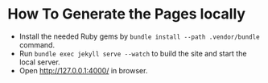 
# How To Generate the Pages locally

- Install the needed Ruby gems by `bundle install --path .vendor/bundle` command.
- Run `bundle exec jekyll serve --watch` to build the site and start
  the local server.
- Open http://127.0.0.1:4000/ in browser.

